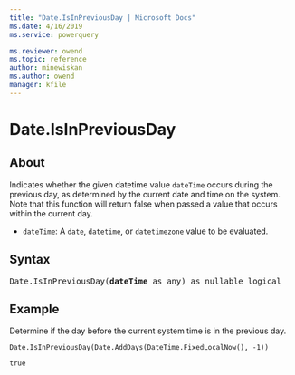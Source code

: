 ```yaml
---
title: "Date.IsInPreviousDay | Microsoft Docs"
ms.date: 4/16/2019
ms.service: powerquery

ms.reviewer: owend
ms.topic: reference
author: minewiskan
ms.author: owend
manager: kfile
---
```

# Date.IsInPreviousDay

## About
Indicates whether the given datetime value <code>dateTime</code> occurs during the previous day, as determined by the current date and time on the system. Note that this function will return false when passed a value that occurs within the current day. <ul> <li><code>dateTime</code>: A <code>date</code>, <code>datetime</code>, or <code>datetimezone</code> value to be evaluated.</li> </ul>

## Syntax

<pre>
Date.IsInPreviousDay(<b>dateTime</b> as any) as nullable logical
</pre>

## Example

Determine if the day before the current system time is in the previous day.

```powerquery-m
Date.IsInPreviousDay(Date.AddDays(DateTime.FixedLocalNow(), -1))
```

`true`

